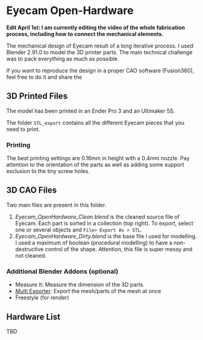 # Eyecam Open-Hardware

**Edit April 1st: I am currently editing the video of the whole fabrication process, including how to connect the mechanical elements.**

The mechanical design of Eyecam result of a long iterative process. I used Blender 2.91.0 to model the 3D printer parts. The main technical challenge was to pack everything as much as possible. 

If you want to reproduce the design in a proper CAO software (Fusion360), feel free to do it and share the 

## 3D Printed Files 

The model has been printed in an Ender Pro 3 and an Ultimaker 5S. 

The folder `STL_export` contains all the different Eyecam pieces that you need to print. 

### Printing
The best printing settings are 0.16mm in height with a 0.4mm nozzle.  Pay attention to the orientation of the parts as well as adding some support exclusion to the tiny screw holes.



## 3D CAO Files 

Two main files are present in this folder. 

1. *Eyecam_OpenHardware_Clean.blend* is the cleaned source file of Eyecam. Each part is sorted in a collection (top right). To export, select one or several objects and `File> Export As > STL`. 
2. *Eyecam_OpenHardware_Dirty.blend* is the base file I used for modelling. I used a maximum of boolean (procedural modelling) to have a non-destructive control of the shape. Attention, this file is super messy and not cleaned. 


### Additional Blender Addons (optional)
- Measure It: Measure the dimension of the 3D parts. 
- [Multi Exporter](https://blenderartists.org/t/multi-exporter/1136641): Export the mesh/parts of the mesh at once
- Freestyle (for render) 



## Hardware List 


TBD
